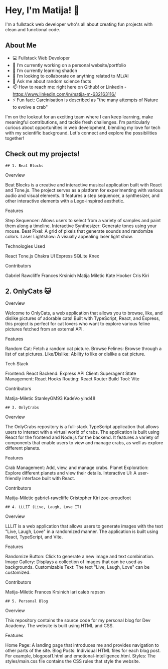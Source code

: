 # Hey, I'm Matija! 🌟  

I'm a fullstack web developer who's all about creating fun projects with clean and functional code.   


## About Me   

- 💻 Fullstack Web Developer
- 🔭 I’m currently working on a personal website/portfolio
- 🌱 I’m currently learning shadcn
- 👯 I’m looking to collaborate on anything related to ML/AI
- 💬 Ask me about random science facts
- 📫 How to reach me: right here on Github! or Linkedin - https://www.linkedin.com/in/matija-m-632163116/
- ⚡ Fun fact: Carcinisation is described as "the many attempts of Nature to evolve a crab"

I'm on the lookout for an exciting team where I can keep learning, make meaningful contributions, and tackle fresh challenges. I'm particularly curious about opportunities in web development, blending my love for tech with my scientific background. Let's connect and explore the possibilities together!
   

## Check out my projects!


    ## 1. Beat Blocks

Overview

Beat Blocks is a creative and interactive musical application built with React and Tone.js. The project serves as a platform for experimenting with various audio and visual elements. It features a step sequencer, a synthesizer, and other interactive elements with a Lego-inspired aesthetic.

Features

Step Sequencer: Allows users to select from a variety of samples and paint them along a timeline.
Interactive Synthesizer: Generate tones using your mouse.
Beat Pixel: A grid of pixels that generate sounds and randomize colors.
Laser Lightshow: A visually appealing laser light show.

Technologies Used

React
Tone.js
Chakra UI
Express
SQLite
Knex

Contributors

Gabriel Rawcliffe
Frances Krsinich
Matija Miletic
Kate Hooker
Cris Kiri

   ## 2. OnlyCats 🐱  

Overview

Welcome to OnlyCats, a web application that allows you to browse, like, and dislike pictures of adorable cats! Built with TypeScript, React, and Express, this project is perfect for cat lovers who want to explore various feline pictures fetched from an external API.

Features

Random Cat: Fetch a random cat picture.
Browse Felines: Browse through a list of cat pictures.
Like/Dislike: Ability to like or dislike a cat picture.

Tech Stack

Frontend: React
Backend: Express
API Client: Superagent
State Management: React Hooks
Routing: React Router
Build Tool: Vite

Contributors

 Matija-Miletic
 StanleyGM93
 KadeVo
 yind48 

    ## 3. OnlyCrabs  

Overview

The OnlyCrabs repository is a full-stack TypeScript application that allows users to interact with a virtual world of crabs. The application is built using React for the frontend and Node.js for the backend. It features a variety of components that enable users to view and manage crabs, as well as explore different planets.

Features

Crab Management: Add, view, and manage crabs.
Planet Exploration: Explore different planets and view their details.
Interactive UI: A user-friendly interface built with React.

Contributors

 Matija-Miletic
 gabriel-rawcliffe
 Cristopher Kiri
 zoe-proudfoot

    ## 4. LLLIT (Live, Laugh, Love IT)  

Overview

LLLIT is a web application that allows users to generate images with the text "Live, Laugh, Love" in a randomized manner. The application is built using React, TypeScript, and Vite.

Features

Randomize Button: Click to generate a new image and text combination.
Image Gallery: Displays a collection of images that can be used as backgrounds.
Customizable Text: The text "Live, Laugh, Love" can be customized.

Contributors

 Matija-Miletic
 Frances Krsinich
 lari
 caleb rapson 

    ## 5. Personal Blog  

Overview

This repository contains the source code for my personal blog for Dev Academy. The website is built using HTML and CSS.

Features

Home Page: A landing page that introduces me and provides navigation to other parts of the site.
Blog Posts: Individual HTML files for each blog post. For example, blogpost1.html and emotional-intelligence.html.
Styles: The styles/main.css file contains the CSS rules that style the website.
